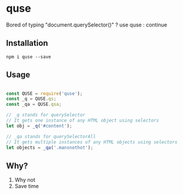 # quse
Bored of typing "document.querySelector()" ? use quse : continue

## Installation

`npm i quse --save`

## Usage
```javascript

const QUSE = require('quse');
const _q = QUSE.qs;
const _qa = QUSE.qsa;

// _q stands for querySelector
// It gets one instance of any HTML object using selectors
let obj = _q('#content');

// _qa stands for querySelectorAll
// It gets multiple instances of any HTML objects using selectors
let objects = _qa('.mansnothot');

```

## Why?

1) Why not
2) Save time
